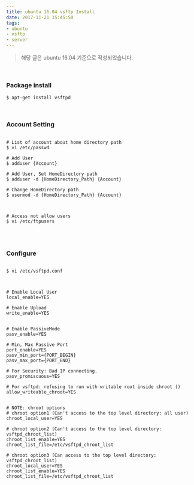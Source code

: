 ```yaml
---
title: ubuntu 16.04 vsftp Install
date: 2017-11-21 15:45:50
tags: 
- ubuntu 
- vsftp 
- server
---
```

> 해당 글은 ubuntu 16.04 기준으로 작성되었습니다.

<br />

### Package install

<pre><code>$ apt-get install vsftpd</code></pre>

<br />

### Account Setting

<pre><code>
# List of account about home directory path
$ vi /etc/passwd 

# Add User
$ adduser {Account} 

# Add User, Set HomeDirectory path
$ adduser -d {HomeDirectory_Path} {Account} 

# Change HomeDirectory path
$ usermod -d {HomeDirectory_Path} {Account} 

</code></pre>

<pre><code>
# Access not allow users
$ vi /etc/ftpusers

</code></pre>

<br />

### Configure
<pre><code>
$ vi /etc/vsftpd.conf

</code></pre>

<pre><code>
# Enable Local User
local_enable=YES

# Enable Upload
write_enable=YES


# Enable PassiveMode
pasv_enable=YES

# Min, Max Passive Port
port_enable=YES
pasv_min_port={PORT_BEGIN}	
pasv_max_port={PORT_END}

# For Security: Bad IP connecting.
pasv_promiscuous=YES	

# For vsftpd: refusing to run with writable root inside chroot ()
allow_writeable_chroot=YES


# NOTE: chroot options
# chroot option1 (Can't access to the top level directory: all user)
chroot_local_user=YES

# chroot option2 (Can't access to the top level directory: vsftpd_chroot_list)
chroot_list_enable=YES
chroot_list_file=/etc/vsftpd_chroot_list
	
# chroot option3 (Can access to the top level directory: vsftpd_chroot_list)
chroot_local_user=YES
chroot_list_enable=YES
chroot_list_file=/etc/vsftpd_chroot_list

</code></pre>